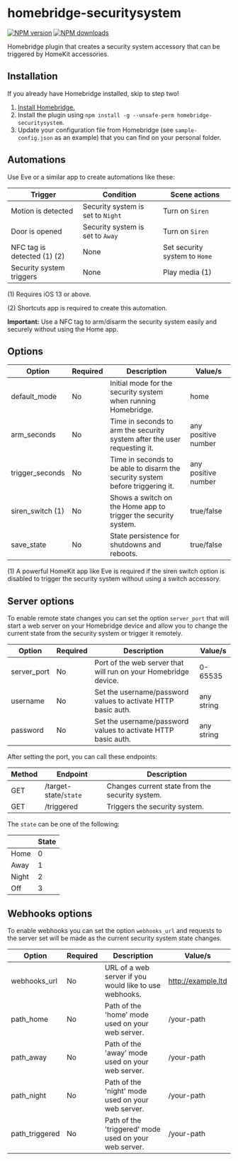 # homebridge-securitysystem
[![NPM version](https://img.shields.io/npm/v/homebridge-securitysystem.svg)](https://www.npmjs.com/package/homebridge-securitysystem) [![NPM downloads](https://img.shields.io/npm/dt/homebridge-securitysystem.svg)](https://www.npmjs.com/package/homebridge-securitysystem)

Homebridge plugin that creates a security system accessory that can be triggered by HomeKit accessories.

## Installation
If you already have Homebridge installed, skip to step two!

1. [Install Homebridge.](https://github.com/nfarina/homebridge)
2. Install the plugin using `npm install -g --unsafe-perm homebridge-securitysystem`.
3. Update your configuration file from Homebridge (see `sample-config.json` as an example) that you can find on your personal folder.

## Automations
Use Eve or a similar app to create automations like these:

| Trigger                       | Condition                         | Scene actions                     |
|-------------------------------|-----------------------------------|-----------------------------------|
| Motion is detected            | Security system is set to `Night` | Turn on `Siren`                   |
| Door is opened                | Security system is set to `Away`  | Turn on `Siren`                   |
| NFC tag is detected (1) (2)   | None                              | Set security system to `Home`     |
| Security system triggers      | None                              | Play media (1)                    |

(1) Requires iOS 13 or above.

(2) Shortcuts app is required to create this automation.

**Important:** Use a NFC tag to arm/disarm the security system easily and securely without using the Home app.

## Options
| Option           | Required | Description                                                                    | Value/s                |
|------------------|----------|--------------------------------------------------------------------------------|------------------------|
| default_mode     | No       | Initial mode for the security system when running Homebridge.                  | home|away|night|off    |
| arm_seconds      | No       | Time in seconds to arm the security system after the user requesting it.       | any positive number    |
| trigger_seconds  | No       | Time in seconds to be able to disarm the security system before triggering it. | any positive number    |
| siren_switch (1) | No       | Shows a switch on the Home app to trigger the security system.                 | true/false             |
| save_state       | No       | State persistence for shutdowns and reboots.                                   | true/false             |

(1) A powerful HomeKit app like Eve is required if the siren switch option is disabled to trigger the security system without using a switch accessory.

## Server options
To enable remote state changes you can set the option `server_port` that will start a web server on your Homebridge device and allow you to change the current state from the security system or trigger it remotely.

| Option          | Required | Description                                                                    | Value/s                |
|-----------------|----------|--------------------------------------------------------------------------------|------------------------|
| server_port     | No       | Port of the web server that will run on your Homebridge device.                | 0-65535                |
| username        | No       | Set the username/password values to activate HTTP basic auth.                  | any string             |
| password        | No       | Set the username/password values to activate HTTP basic auth.                  | any string             |

After setting the port, you can call these endpoints:

| Method | Endpoint                   | Description                                     |
|--------|----------------------------|-------------------------------------------------|
| GET    | /target-state/`state`      | Changes current state from the security system. |
| GET    | /triggered                 | Triggers the security system.                   |

The `state` can be one of the following:

|       | State |
|-------|-------|
| Home  | 0     |
| Away  | 1     |
| Night | 2     |
| Off   | 3     |

## Webhooks options
To enable webhooks you can set the option `webhooks_url` and requests to the server set will be made as the current security system state changes.

| Option          | Required | Description                                                                    | Value/s                |
|-----------------|----------|--------------------------------------------------------------------------------|------------------------|
| webhooks_url    | No       | URL of a web server if you would like to use webhooks.                         | http://example.ltd     |
| path_home       | No       | Path of the 'home' mode used on your web server.                               | /your-path             |
| path_away       | No       | Path of the 'away' mode used on your web server.                               | /your-path             |
| path_night      | No       | Path of the 'night' mode used on your web server.                              | /your-path             |
| path_triggered  | No       | Path of the 'triggered' mode used on your web server.                          | /your-path             |

